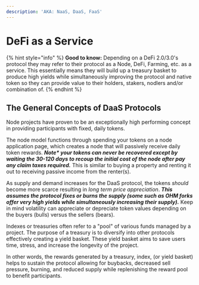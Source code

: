 ```yaml
---
description: 'AKA: NaaS, DaaS, FaaS'
---
```


# DeFi as a Service

{% hint style="info" %}
**Good to know:** Depending on a DeFi 2.0/3.0's protocol they may refer to their protocol as a Node, DeFi, Farming, etc. as a service. This essentially means they will build up a treasury basket to produce high yields while simultaneously improving the protocol and native token so they can provide value to their holders, stakers, nodlers and/or combination of.&#x20;
{% endhint %}

## The General Concepts of DaaS Protocols

Node projects have proven to be an exceptionally high performing concept in providing participants with fixed, daily tokens.&#x20;

The node model functions through spending your tokens on a node application page, which creates a node that will passively receive daily token rewards. _**Note\* your tokens can never be recovered except by waiting the 30-120 days to recoup the initial cost of the node after pay any claim taxes required.**_ This is similar to buying a property and renting it out to receiving passive income from the renter(s).&#x20;

As supply and demand increases for the DaaS protocol, the tokens _should_ become more scarce resulting in _long term price appreciation_. _**This assumes the protocol fixes or burns the supply (some such as OHM forks offer very high yields while simultaneously increasing their supply).**_  Keep in mind volatility can appreciate or depreciate token values depending on the buyers (bulls) versus the sellers (bears).

Indexes or treasuries often refer to a "pool" of various funds managed by a project. The purpose of a treasury is to diversify into other protocols effectively creating a yield basket. These yield basket aims to save users time, stress, and increase the longevity of the project.&#x20;

In other words, the rewards generated by a treasury, index, (or yield basket) helps to sustain the protocol allowing for buybacks, decreased sell pressure, burning, and reduced supply while replenishing the reward pool to benefit participants. &#x20;



